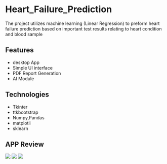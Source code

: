 # Heart_Failure_Prediction
The project utilizes machine learning (Linear Regression) to preform heart failure prediction based on important test results relating to heart condition and blood sample


## Features
* desktop App
* Simple UI interface
* PDF Report Generation
* AI Module

## Technologies
* Tkinter
* ttkbootstrap
* Numpy,Pandas
* matplotli
* sklearn

## APP Review

<img src="https://drive.google.com/file/d/1PJJTWDiTB2W3R2iKFP5daQVyAQ89P_7I/view?usp=drive_link">
<img src="https://drive.google.com/file/d/18QHQk2nxuPNR83VI4F4XiK5k3bDC0b2y/view?usp=drive_link">
<img src="https://drive.google.com/file/d/1M6OlMZiyqw3f5u7vqxwcs88weqTotAiC/view?usp=drive_link">
 
